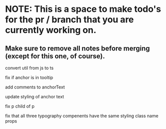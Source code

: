# NOTE: This is a space to make todo's for the pr / branch that you are currently working on. 
Make sure to remove all notes before merging (except for this one, of course).
----------------------------------------------------------------------------------------------------
convert util from js to ts

fix if anchor is in tooltip

add comments to anchorText

update styling of anchor text

fix p child of p

fix that all three typography compenents have the same styling class name props
